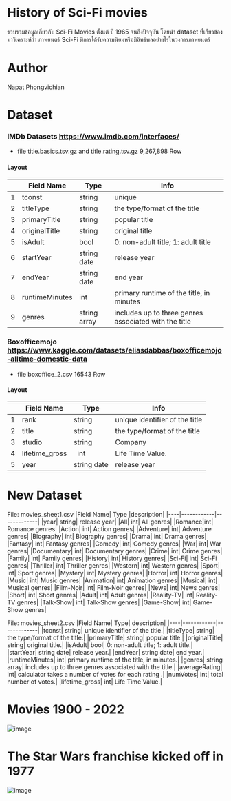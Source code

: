 # History of Sci-Fi movies
รวบรวมข้อมูลเกี่ยวกับ Sci-Fi Movies ตั้งแต่ ปี 1965 จนถึงปัจจุบัน
โดยนำ dataset ที่เกียวข้องมาวิเคราะห์ว่า ภาพยนตร์ Sci-Fi มีการได้รับความนิยมหรือมีอิทธิพลอย่างไรในวงการภาพยนตร์

# Author
Napat Phongvichian

# Dataset

### IMDb Datasets https://www.imdb.com/interfaces/
+ file title.basics.tsv.gz and title.rating.tsv.gz 9,267,898 Row

#### Layout
|  | Field Name |	Type	| Info |
|--|------------|----------|------|
|1 |tconst|string|unique|identifier of the title|
|2 |titleType|string|	the type/format of the title|
|3 |primaryTitle|string|	popular title|
|4 |originalTitle|string|	original title|
|5 |isAdult|bool|	0: non-adult title; 1: adult title|
|6 |startYear|string date|	release year|
|7 |endYear|string date|	end year|
|8 |runtimeMinutes|int|	primary runtime of the title, in minutes|
|9 |genres|string array|includes up to three genres associated with the title|


### Boxofficemojo https://www.kaggle.com/datasets/eliasdabbas/boxofficemojo-alltime-domestic-data
+ file boxoffice_2.csv 16543 Row


#### Layout
|  |	Field Name|	Type|	Info|
|--|------------|----------|------|
|1|	rank|	string|	unique identifier of the title|
|2|	title|	string|	the type/format of the title|
|3|	studio| 	string|	Company|
|4|	lifetime_gross| 	int|	Life Time Value.|
|5|	year|	string date|	release year|

# New Dataset
File: movies_sheet1.csv
|Field Name|	Type	|description|
|----|------------|-------------|
|year|	string|	release year|
|All|	int|	All genres|
|Romance|int|	Romance genres|
|Action|	int|	Action genres|
|Adventure|	int|	Adventure genres|
|Biography|	int|	Biography genres|
|Drama|	int|	Drama genres|
|Fantasy|	int|	Fantasy genres|
|Comedy|	int|	Comedy genres|
|War|	int|	War genres|
|Documentary|	int|	Documentary genres|
|Crime|	int|	Crime genres|
|Family|	int|	Family genres|
|History|	int|	History genres|
|Sci-Fi|	int|	Sci-Fi genres|
|Thriller|	int|	Thriller genres|
|Western|	int|	Western genres|
|Sport|	int|	Sport genres|
|Mystery|	int|	Mystery genres|
|Horror|	int|	Horror genres|
|Music|	int|	Music genres|
|Animation|	int|	Animation genres|
|Musical|	int|	Musical genres|
|Film-Noir|	int|	Film-Noir genres|
|News|	int|	News genres|
|Short|	int|	Short genres|
|Adult|	int|	Adult genres|
|Reality-TV|	int|	Reality-TV genres|
|Talk-Show|	int|	Talk-Show genres|
|Game-Show|	int|	Game-Show genres|

File: movies_sheet2.csv
|Field Name|	Type|	description|
|----|------------|-------------|
|tconst|	string|	unique identifier of the title.|
|titleType|	string|	the type/format of the title.|
|primaryTitle|	string|	popular title.|
|originalTitle|	string|	original title.|
|isAdult|	bool|	0: non-adult title; 1: adult title.|
|startYear|	string date|	release year.|
|endYear|	string date|	end year.|
|runtimeMinutes|	int|	primary runtime of the title, in minutes.|
|genres|	string array|	includes up to three genres associated with the title.|
|averageRating|	int|	calculator takes a number of votes for each rating .|
|numVotes|	int|	total number of votes.|
|lifetime_gross|	int|	Life Time Value.|

# Movies 1900 - 2022
![image](https://user-images.githubusercontent.com/22583786/195967646-dc9cda0e-cb16-42ec-8cf7-2329e5843838.png)

# The Star Wars franchise kicked off in 1977
![image](https://user-images.githubusercontent.com/22583786/195967776-d8f32c46-422e-420a-a0d6-33c496506b0d.png)
